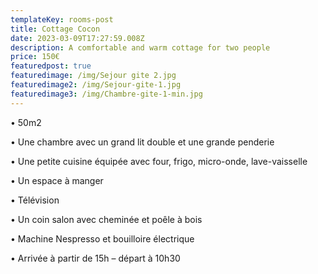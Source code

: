 ```yaml
---
templateKey: rooms-post
title: Cottage Cocon
date: 2023-03-09T17:27:59.008Z
description: A comfortable and warm cottage for two people
price: 150€
featuredpost: true
featuredimage: /img/Sejour gite 2.jpg
featuredimage2: /img/Sejour-gite-1.jpg
featuredimage3: /img/Chambre-gite-1-min.jpg
---
```

• 50m2

• Une chambre avec un grand lit double et une grande penderie

• Une petite cuisine équipée avec four, frigo, micro-onde, lave-vaisselle

• Un espace à manger

• Télévision

• Un coin salon avec cheminée et poêle à bois

• Machine Nespresso et bouilloire électrique

• Arrivée à partir de 15h – départ à 10h30